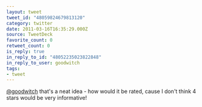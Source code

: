 ```yaml
---
layout: tweet
tweet_id: "48059824679813120"
category: twitter
date: 2011-03-16T16:35:29.000Z
source: TweetDeck
favorite_count: 0
retweet_count: 0
is_reply: true
in_reply_to_id: "48052235023822848"
in_reply_to_user: goodwitch
tags:
- tweet
---
```


[@goodwitch](https://twitter.com/@goodwitch) that's a neat idea - how would it be rated, cause I don't think 4 stars would be very informative!
